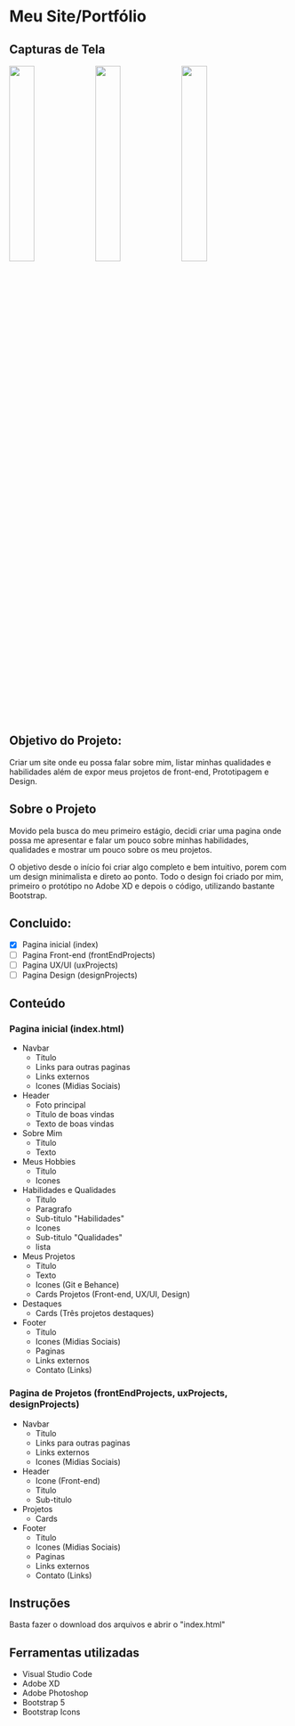 # Meu Site/Portfólio

## Capturas de Tela

<img src="http://joaoguimaraes.com/img/forGithub/portfolioMd.jpeg" style="width: 30%;"/> <img src="http://joaoguimaraes.com/img/forGithub/portfolioMd.jpeg" style="width: 30%;"/> <img src="http://joaoguimaraes.com/img/forGithub/portfolioMd.jpeg" style="width: 30%;"/>

## Objetivo do Projeto:

Criar um site onde eu possa falar sobre mim, listar minhas qualidades e habilidades além de expor meus projetos de front-end, Prototipagem e Design.

## Sobre o Projeto

Movido pela busca do meu primeiro estágio, decidi criar uma pagina onde possa me apresentar e falar um pouco sobre minhas habilidades, qualidades e mostrar um pouco sobre os meu projetos.

O objetivo desde o início foi criar algo completo e bem intuitivo, porem com um design minimalista e direto ao ponto. Todo o design foi criado por mim, primeiro o protótipo no Adobe XD e depois o código, utilizando bastante Bootstrap.

## Concluido:

- [x] Pagina inicial (index)
- [ ] Pagina Front-end (frontEndProjects)
- [ ] Pagina UX/UI (uxProjects)
- [ ] Pagina Design (designProjects)

## Conteúdo

### Pagina inicial (index.html)

- Navbar
  * Titulo
  * Links para outras paginas
  * Links externos
  * Icones (Midias Sociais)
- Header
  * Foto principal
  * Titulo de boas vindas
  * Texto de boas vindas
- Sobre Mim
  * Titulo
  * Texto
- Meus Hobbies
  * Titulo
  * Icones
- Habilidades e Qualidades
  * Titulo
  * Paragrafo
  * Sub-titulo "Habilidades"
  * Icones
  * Sub-titulo "Qualidades"
  * lista
- Meus Projetos
  *  Titulo
  *  Texto
  *  Icones (Git e Behance)
  *  Cards Projetos (Front-end, UX/UI, Design)
- Destaques
  * Cards (Três projetos destaques)
- Footer
  * Titulo
  * Icones (Midias Sociais)
  * Paginas
  * Links externos
  * Contato (Links)

### Pagina de Projetos (frontEndProjects, uxProjects, designProjects)

- Navbar
  * Titulo
  * Links para outras paginas
  * Links externos
  * Icones (Midias Sociais)
- Header
  * Icone (Front-end)
  * Titulo
  * Sub-titulo
- Projetos
  * Cards
- Footer
  * Titulo
  * Icones (Midias Sociais)
  * Paginas
  * Links externos
  * Contato (Links)

## Instruções

Basta fazer o download dos arquivos e abrir o "index.html"

## Ferramentas utilizadas

- Visual Studio Code
- Adobe XD
- Adobe Photoshop 
- Bootstrap 5
- Bootstrap Icons